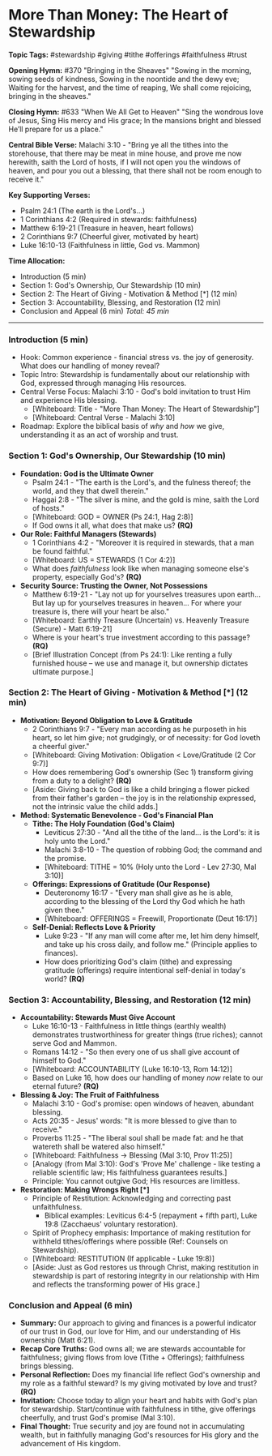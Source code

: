 # More Than Money: The Heart of Stewardship

**Topic Tags:** #stewardship #giving #tithe #offerings #faithfulness #trust

**Opening Hymn:** #370 "Bringing in the Sheaves"
"Sowing in the morning, sowing seeds of kindness, Sowing in the noontide and the dewy eve; Waiting for the harvest, and the time of reaping, We shall come rejoicing, bringing in the sheaves."

**Closing Hymn:** #633 "When We All Get to Heaven"
"Sing the wondrous love of Jesus, Sing His mercy and His grace; In the mansions bright and blessed He’ll prepare for us a place."

**Central Bible Verse:** Malachi 3:10 - "Bring ye all the tithes into the storehouse, that there may be meat in mine house, and prove me now herewith, saith the Lord of hosts, if I will not open you the windows of heaven, and pour you out a blessing, that there shall not be room enough to receive it."

**Key Supporting Verses:**
*   Psalm 24:1 (The earth is the Lord's...)
*   1 Corinthians 4:2 (Required in stewards: faithfulness)
*   Matthew 6:19-21 (Treasure in heaven, heart follows)
*   2 Corinthians 9:7 (Cheerful giver, motivated by heart)
*   Luke 16:10-13 (Faithfulness in little, God vs. Mammon)

**Time Allocation:**
- Introduction (5 min)
- Section 1: God's Ownership, Our Stewardship (10 min)
- Section 2: The Heart of Giving - Motivation & Method [*] (12 min)
- Section 3: Accountability, Blessing, and Restoration (12 min)
- Conclusion and Appeal (6 min)
*Total: 45 min*

---

### Introduction (5 min)

-   Hook: Common experience - financial stress vs. the joy of generosity. What does our handling of money reveal?
-   Topic Intro: Stewardship is fundamentally about our relationship with God, expressed through managing His resources.
-   Central Verse Focus: Malachi 3:10 - God's bold invitation to trust Him and experience His blessing.
    -   [Whiteboard: Title - "More Than Money: The Heart of Stewardship"]
    -   [Whiteboard: Central Verse - Malachi 3:10]
-   Roadmap: Explore the biblical basis of *why* and *how* we give, understanding it as an act of worship and trust.

### Section 1: God's Ownership, Our Stewardship (10 min)

-   **Foundation: God is the Ultimate Owner**
    -   Psalm 24:1 - "The earth is the Lord's, and the fulness thereof; the world, and they that dwell therein."
    -   Haggai 2:8 - "The silver is mine, and the gold is mine, saith the Lord of hosts."
    -   [Whiteboard: GOD = OWNER (Ps 24:1, Hag 2:8)]
    -   If God owns it all, what does that make us? **(RQ)**
-   **Our Role: Faithful Managers (Stewards)**
    -   1 Corinthians 4:2 - "Moreover it is required in stewards, that a man be found faithful."
    -   [Whiteboard: US = STEWARDS (1 Cor 4:2)]
    -   What does *faithfulness* look like when managing someone else's property, especially God's? **(RQ)**
-   **Security Source: Trusting the Owner, Not Possessions**
    -   Matthew 6:19-21 - "Lay not up for yourselves treasures upon earth... But lay up for yourselves treasures in heaven... For where your treasure is, there will your heart be also."
    -   [Whiteboard: Earthly Treasure (Uncertain) vs. Heavenly Treasure (Secure) - Matt 6:19-21]
    -   Where is your heart's true investment according to this passage? **(RQ)**
    -   [Brief Illustration Concept (from Ps 24:1): Like renting a fully furnished house – we use and manage it, but ownership dictates ultimate purpose.]

### Section 2: The Heart of Giving - Motivation & Method [*] (12 min)

-   **Motivation: Beyond Obligation to Love & Gratitude**
    -   2 Corinthians 9:7 - "Every man according as he purposeth in his heart, so let him give; not grudgingly, or of necessity: for God loveth a cheerful giver."
    -   [Whiteboard: Giving Motivation: Obligation < Love/Gratitude (2 Cor 9:7)]
    -   How does remembering God's ownership (Sec 1) transform giving from a duty to a delight? **(RQ)**
    -   [Aside: Giving back to God is like a child bringing a flower picked from their father's garden – the joy is in the relationship expressed, not the intrinsic value the child adds.]
-   **Method: Systematic Benevolence - God's Financial Plan**
    -   **Tithe: The Holy Foundation (God's Claim)**
        -   Leviticus 27:30 - "And all the tithe of the land... is the Lord's: it is holy unto the Lord."
        -   Malachi 3:8-10 - The question of robbing God; the command and the promise.
        -   [Whiteboard: TITHE = 10% (Holy unto the Lord - Lev 27:30, Mal 3:10)]
    -   **Offerings: Expressions of Gratitude (Our Response)**
        -   Deuteronomy 16:17 - "Every man shall give as he is able, according to the blessing of the Lord thy God which he hath given thee."
        -   [Whiteboard: OFFERINGS = Freewill, Proportionate (Deut 16:17)]
    -   **Self-Denial: Reflects Love & Priority**
        -   Luke 9:23 - "If any man will come after me, let him deny himself, and take up his cross daily, and follow me." (Principle applies to finances).
        -   How does prioritizing God's claim (tithe) and expressing gratitude (offerings) require intentional self-denial in today's world? **(RQ)**

### Section 3: Accountability, Blessing, and Restoration (12 min)

-   **Accountability: Stewards Must Give Account**
    -   Luke 16:10-13 - Faithfulness in little things (earthly wealth) demonstrates trustworthiness for greater things (true riches); cannot serve God and Mammon.
    -   Romans 14:12 - "So then every one of us shall give account of himself to God."
    -   [Whiteboard: ACCOUNTABILITY (Luke 16:10-13, Rom 14:12)]
    -   Based on Luke 16, how does our handling of money *now* relate to our eternal future? **(RQ)**
-   **Blessing & Joy: The Fruit of Faithfulness**
    -   Malachi 3:10 - God's promise: open windows of heaven, abundant blessing.
    -   Acts 20:35 - Jesus' words: "It is more blessed to give than to receive."
    -   Proverbs 11:25 - "The liberal soul shall be made fat: and he that watereth shall be watered also himself."
    -   [Whiteboard: Faithfulness -> Blessing (Mal 3:10, Prov 11:25)]
    -   [Analogy (from Mal 3:10): God's 'Prove Me' challenge - like testing a reliable scientific law; His faithfulness guarantees results.]
    -   Principle: You cannot outgive God; His resources are limitless.
-   **Restoration: Making Wrongs Right [*]**
    -   Principle of Restitution: Acknowledging and correcting past unfaithfulness.
        -   Biblical examples: Leviticus 6:4-5 (repayment + fifth part), Luke 19:8 (Zacchaeus' voluntary restoration).
    -   Spirit of Prophecy emphasis: Importance of making restitution for withheld tithes/offerings where possible (Ref: Counsels on Stewardship).
    -   [Whiteboard: RESTITUTION (If applicable - Luke 19:8)]
    -   [Aside: Just as God restores us through Christ, making restitution in stewardship is part of restoring integrity in our relationship with Him and reflects the transforming power of His grace.]

### Conclusion and Appeal (6 min)

-   **Summary:** Our approach to giving and finances is a powerful indicator of our trust in God, our love for Him, and our understanding of His ownership (Matt 6:21).
-   **Recap Core Truths:** God owns all; we are stewards accountable for faithfulness; giving flows from love (Tithe + Offerings); faithfulness brings blessing.
-   **Personal Reflection:** Does my financial life reflect God's ownership and my role as a faithful steward? Is my giving motivated by love and trust? **(RQ)**
-   **Invitation:** Choose today to align your heart and habits with God's plan for stewardship. Start/continue with faithfulness in tithe, give offerings cheerfully, and trust God's promise (Mal 3:10).
-   **Final Thought:** True security and joy are found not in accumulating wealth, but in faithfully managing God's resources for His glory and the advancement of His kingdom.